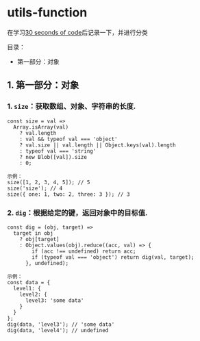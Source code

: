 # utils-function
在学习[30 seconds of code](https://github.com/30-seconds/30-seconds-of-code)后记录一下，并进行分类

目录：
*  第一部分：对象


## 1. 第一部分：对象
### 1. `size`：获取数组、对象、字符串的长度.
```
const size = val =>
  Array.isArray(val)
    ? val.length
    : val && typeof val === 'object'
    ? val.size || val.length || Object.keys(val).length
    : typeof val === 'string'
    ? new Blob([val]).size
    : 0;
 
示例：
size([1, 2, 3, 4, 5]); // 5
size('size'); // 4
size({ one: 1, two: 2, three: 3 }); // 3
```
### 2. `dig`：根据给定的键，返回对象中的目标值.
```
const dig = (obj, target) =>
  target in obj
    ? obj[target]
    : Object.values(obj).reduce((acc, val) => {
        if (acc !== undefined) return acc;
        if (typeof val === 'object') return dig(val, target);
      }, undefined);
      
示例：
const data = {
  level1: {
    level2: {
      level3: 'some data'
    }
  }
};
dig(data, 'level3'); // 'some data'
dig(data, 'level4'); // undefined
```